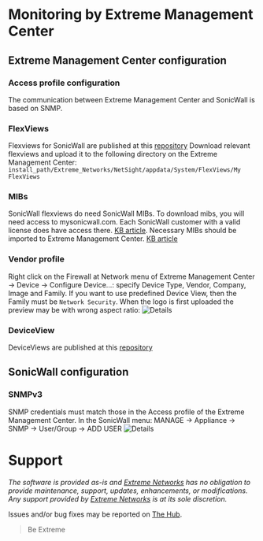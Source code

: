 # Monitoring by Extreme Management Center

## Extreme Management Center configuration

### Access profile configuration
The communication between Extreme Management Center and SonicWall is based on SNMP.

### FlexViews
Flexviews for SonicWall are published at this [repository](https://github.com/extremenetworks/Netsight-Report-Views/blob/master/FlexView/SonicWall/README.md)
Download relevant flexviews and upload it to the following directory on the Extreme Management Center:
`install_path/Extreme_Networks/NetSight/appdata/System/FlexViews/My FlexViews`

### MIBs
SonicWall flexviews do need SonicWall MIBs. To download mibs, you will need access to mysonicwall.com. Each SonicWall customer with a valid license does have access there.
[KB article](https://www.sonicwall.com/en-us/support/knowledge-base/170503581936826).
Necessary MIBs should be imported to Extreme Management Center. [KB article](https://extremeportal.force.com/ExtrArticleDetail?an=000080448&q=Netsight-Importing-a-MIB-into-Netsight)

### Vendor profile
Right click on the Firewall at Network menu of Extreme Management Center -> Device -> Configure Device…: specify Device Type, Vendor, Company, Image and Family. If you want to use predefined Device View, then the Family must be `Network Security`. When the logo is first uploaded the preview may be with wrong aspect ratio:
![Details](https://github.com/extremenetworks/Netsight-Report-Views/blob/master/DeviceView/SonicWall/sample/VendorProfile-SonicWall.png)

### DeviceView
DeviceViews are published at this [repository](https://github.com/extremenetworks/Netsight-Report-Views/blob/master/DeviceView/SonicWall/README.md)

## SonicWall configuration

### SNMPv3
SNMP credentials must match those in the Access profile of the Extreme Management Center. In the SonicWall menu: MANAGE -> Appliance -> SNMP -> User/Group -> ADD USER
![Details](SonicWall-SNMP.png)

# Support
_The software is provided as-is and [Extreme Networks](http://www.extremenetworks.com/) has no obligation to provide maintenance, support, updates, enhancements, or modifications. Any support provided by [Extreme Networks](http://www.extremenetworks.com/) is at its sole discretion._

Issues and/or bug fixes may be reported on [The Hub](https://community.extremenetworks.com/extreme).

>Be Extreme